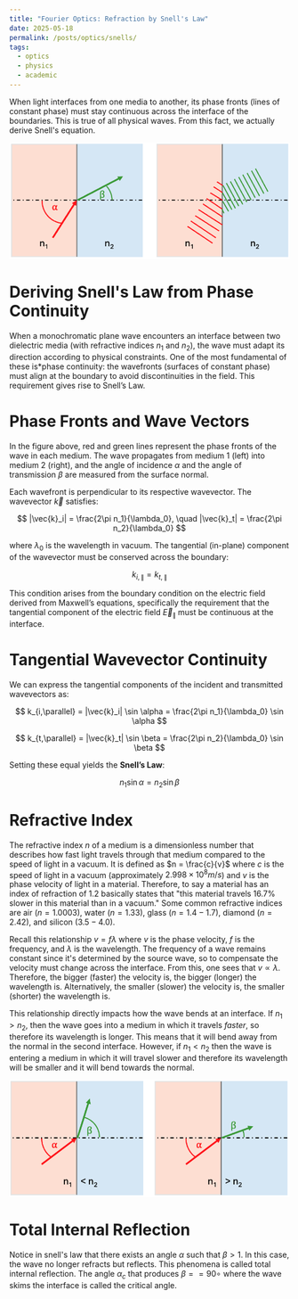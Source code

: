 ```yaml
---
title: "Fourier Optics: Refraction by Snell's Law"
date: 2025-05-18
permalink: /posts/optics/snells/
tags:
  - optics
  - physics
  - academic
---
```


When light interfaces from one media to another, its phase fronts (lines of constant phase) must stay continuous across the interface of the boundaries. This is true of all physical waves. From this fact, we actually derive Snell's equation.

![Phase Continuity for EM Waves at Interface](/assets/images/phase_continuity.png)

# Deriving Snell's Law from Phase Continuity

When a monochromatic plane wave encounters an interface between two dielectric media (with refractive indices $n_1$ and $n_2$), the wave must adapt its direction according to physical constraints. One of the most fundamental of these is*phase continuity: the wavefronts (surfaces of constant phase) must align at the boundary to avoid discontinuities in the field. This requirement gives rise to Snell’s Law.

# Phase Fronts and Wave Vectors

In the figure above, red and green lines represent the phase fronts of the wave in each medium. The wave propagates from medium 1 (left) into medium 2 (right), and the angle of incidence $\alpha$ and the angle of transmission $\beta$ are measured from the surface normal.

Each wavefront is perpendicular to its respective wavevector. The wavevector $\vec{k}$ satisfies:

$$
|\vec{k}_i| = \frac{2\pi n_1}{\lambda_0}, \quad |\vec{k}_t| = \frac{2\pi n_2}{\lambda_0}
$$

where $\lambda_0$ is the wavelength in vacuum. The tangential (in-plane) component of the wavevector must be conserved across the boundary:

$$
k_{i,\parallel} = k_{t,\parallel}
$$

This condition arises from the boundary condition on the electric field derived from Maxwell’s equations, specifically the requirement that the tangential component of the electric field $\vec{E}_\parallel$ must be continuous at the interface.

# Tangential Wavevector Continuity

We can express the tangential components of the incident and transmitted wavevectors as:

$$
k_{i,\parallel} = |\vec{k}_i| \sin \alpha = \frac{2\pi n_1}{\lambda_0} \sin \alpha
$$

$$
k_{t,\parallel} = |\vec{k}_t| \sin \beta = \frac{2\pi n_2}{\lambda_0} \sin \beta
$$

Setting these equal yields the **Snell’s Law**:

$$
n_1 \sin \alpha = n_2 \sin \beta
$$

# Refractive Index

The refractive index $n$ of a medium is a dimensionless number that describes how fast light travels through that medium compared to the speed of light in a vacuum. It is defined as $n = \frac{c}{v}$ where $c$ is the speed of light in a vacuum (approximately $2.998 \times 10^8 m/s$) and $v$ is the phase velocity of light in a material. Therefore, to say a material has an index of refraction of $1.2$ basically states that "this material travels 16.7% slower in this material than in a vacuum." Some common refractive indices are air ($n=1.0003$), water ($n=1.33$), glass ($n=1.4-1.7$), diamond ($n=2.42$), and silicon ($3.5-4.0$). 

Recall this relationship  $v=f\lambda$ where $v$ is the phase velocity, $f$ is the frequency, and $\lambda$ is the wavelength. The frequency of a wave remains constant since it's determined by the source wave, so to compensate the velocity must change across the interface. From this, one sees that $v \propto \lambda$. Therefore, the bigger (faster) the velocity is, the bigger (longer) the wavelength is. Alternatively, the smaller (slower) the velocity is, the smaller (shorter) the wavelength is.

This relationship directly impacts how the wave bends at an interface. If $n_1 > n_2$, then the wave goes into a medium in which it travels *faster*, so therefore its wavelength is longer. This means that it will bend away from the normal in the second interface. However, if $n_1 < n_2$ then the wave is entering a medium in which it will travel slower and therefore its wavelength will be smaller and it will bend towards the normal.

![Different Refractive Indices](/assets/images/snells_law.png)

# Total Internal Reflection
Notice in snell's law that there exists an angle $\alpha$ such that $\beta > 1$. In this case, the wave no longer refracts but reflects. This phenomena is called total internal reflection. The angle $\alpha_c$ that produces $\beta= = 90\circ$ where the wave skims the interface is called the critical angle. 